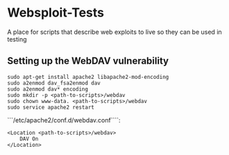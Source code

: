 Websploit-Tests
===============

A place for scripts that describe web exploits to live so they can be used in testing

## Setting up the WebDAV vulnerability

    sudo apt-get install apache2 libapache2-mod-encoding
    sudo a2enmod dav_fsa2enmod dav
    sudo a2enmod dav* encoding
    sudo mkdir -p <path-to-scripts>/webdav
    sudo chown www-data. <path-to-scripts>/webdav
    sudo service apache2 restart

```/etc/apache2/conf.d/webdav.conf````:

    <Location <path-to-scripts>/webdav>
        DAV On
    </Location>

